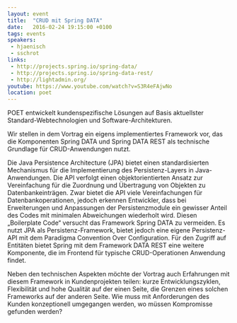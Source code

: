 ```yaml
---
layout: event
title:  "CRUD mit Spring DATA"
date:   2016-02-24 19:15:00 +0100
tags: events
speakers: 
 - hjaenisch
 - sschrot
links:
 - http://projects.spring.io/spring-data/
 - http://projects.spring.io/spring-data-rest/
 - http://lightadmin.org/
youtube: https://www.youtube.com/watch?v=S3R4eFAjwNo
location: poet
---
```


POET entwickelt kundenspezifische Lösungen auf Basis aktuellster Standard-Webtechnologien und Software-Architekturen.

Wir stellen in dem Vortrag ein eigens implementiertes Framework vor, das die Komponenten Spring DATA und Spring DATA REST als technische Grundlage für CRUD-Anwendungen nutzt. 

Die Java Persistence Architecture (JPA) bietet einen standardisierten Mechanismus für die Implementierung des Persistenz-Layers in Java-Anwendungen. Die API verfolgt einen objektorientierten Ansatz zur Vereinfachung für die Zuordnung und Übertragung von Objekten zu Datenbankeinträgen. Zwar bietet die API viele Vereinfachungen für Datenbankoperationen, jedoch erkennen Entwickler, dass bei Erweiterungen und Anpassungen der Persistenzmodule ein gewisser Anteil des Codes mit minimalen Abweichungen wiederholt wird. Diesen „Boilerplate Code“ versucht das Framework Spring DATA zu vermeiden. Es nutzt JPA als Persistenz-Framework, bietet jedoch eine eigene Persistenz-API mit dem Paradigma Convention Over Configuration. Für den Zugriff auf Entitäten bietet Spring mit dem Framework DATA REST eine weitere Komponente, die im Frontend für typische CRUD-Operationen Anwendung findet.

Neben den technischen Aspekten möchte der Vortrag auch Erfahrungen mit diesem Framework in Kundenprojekten teilen: kurze Entwicklungszyklen, Flexibilität und hohe Qualität auf der einen Seite, die Grenzen eines solchen Frameworks auf der anderen Seite. Wie muss mit Anforderungen des Kunden konzeptionell umgegangen werden, wo müssen Kompromisse gefunden werden?
